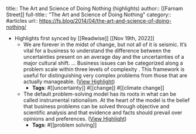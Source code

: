 title:: The Art and Science of Doing Nothing (highlights)
author:: [[Farnam Street]]
full-title:: "The Art and Science of Doing Nothing"
category:: #articles
url:: https://fs.blog/2014/04/the-art-and-science-of-doing-nothing/

- Highlights first synced by [[Readwise]] [[Nov 19th, 2022]]
	- We are forever in the midst of change, but not all of it is seismic. It’s vital for a business to understand the difference between the uncertainties present on an average day and the uncertainties of a major cultural shift. … Business issues can be categorized along a problem scale within three levels of complexity . This framework is useful for distinguishing very complex problems from those that are actually manageable. ([View Highlight](https://read.readwise.io/read/01ghqmhrgf3d1e38n4gghn9cad))
		- **Tags**: #[[uncertainty]] #[[change]] #[[climate change]]
	- The default problem-solving model has its roots in what can be called instrumental rationalism. At the heart of the model is the belief that business problems can be solved through objective and scientific analysis and that evidence and facts should prevail over opinions and preferences. ([View Highlight](https://read.readwise.io/read/01ghqmk1251x98j4e2pn9ndffw))
		- **Tags**: #[[problem solving]]